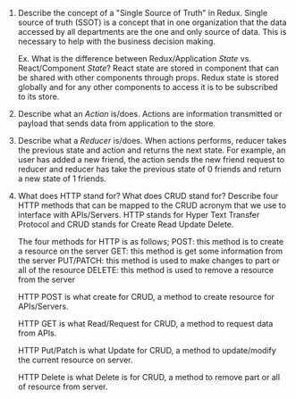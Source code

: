 1. Describe the concept of a "Single Source of Truth" in Redux. 
    Single source of truth (SSOT) is a concept that in one organization that the data accessed by all departments are the one and only source of data.  This is necessary to help with the business decision making.

    Ex. What is the difference between Redux/Application _State_ vs. React/Component _State_?  React state are stored in component that can be shared with other components through props.  Redux state is stored globally and for any other components to access it is to be subscribed to its store.

2. Describe what an _Action_ is/does.
    Actions are information transmitted or payload that sends data from application to the store.

3. Describe what a _Reducer_ is/does.
    When actions performs, reducer takes the previous state and action and returns the next state.  For example, an user has added a new friend, the action sends the new friend request to reducer and reducer has take the previous state of 0 friends and return a new state of 1 friends.

4. What does HTTP stand for? What does CRUD stand for? Describe four HTTP methods that can be mapped to the CRUD acronym that we use to interface with APIs/Servers.
    HTTP stands for Hyper Text Transfer Protocol and CRUD stands for Create Read Update Delete.  
    
    The four methods for HTTP is as follows;
        POST:  this method is to create a resource on the server
        GET:  this method is get some information from the server
        PUT/PATCH:  this method is used to make changes to part or all of       the resource
        DELETE:  this method is used to remove a resource from the server

    HTTP POST is what create for CRUD, a method to create resource for APIs/Servers.

    HTTP GET is what Read/Request for CRUD, a method to request data from APIs.

    HTTP Put/Patch is what Update for CRUD, a method to update/modify the current resource on server.

    HTTP Delete is what Delete is for CRUD, a method to remove part or all of resource from server.